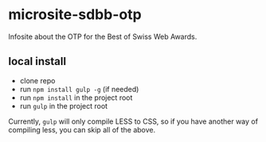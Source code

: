 # microsite-sdbb-otp
Infosite about the OTP for the Best of Swiss Web Awards.

## local install

- clone repo
- run `npm install gulp -g` (if needed)
- run `npm install` in the project root
- run `gulp` in the project root

Currently, `gulp` will only compile LESS to CSS, so if you have another way of compiling less, you can skip all of the above.

